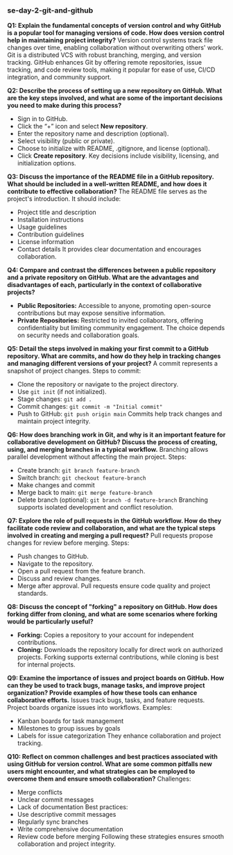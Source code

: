 ### se-day-2-git-and-github

**Q1: Explain the fundamental concepts of version control and why GitHub is a popular tool for managing versions of code. How does version control help in maintaining project integrity?**
Version control systems track file changes over time, enabling collaboration without overwriting others' work. Git is a distributed VCS with robust branching, merging, and version tracking. GitHub enhances Git by offering remote repositories, issue tracking, and code review tools, making it popular for ease of use, CI/CD integration, and community support.

**Q2: Describe the process of setting up a new repository on GitHub. What are the key steps involved, and what are some of the important decisions you need to make during this process?**
- Sign in to GitHub.
- Click the “+” icon and select **New repository**.
- Enter the repository name and description (optional).
- Select visibility (public or private).
- Choose to initialize with README, .gitignore, and license (optional).
- Click **Create repository**.
Key decisions include visibility, licensing, and initialization options.

**Q3: Discuss the importance of the README file in a GitHub repository. What should be included in a well-written README, and how does it contribute to effective collaboration?**
The README file serves as the project's introduction. It should include:
- Project title and description
- Installation instructions
- Usage guidelines
- Contribution guidelines
- License information
- Contact details
It provides clear documentation and encourages collaboration.

**Q4: Compare and contrast the differences between a public repository and a private repository on GitHub. What are the advantages and disadvantages of each, particularly in the context of collaborative projects?**
- **Public Repositories:** Accessible to anyone, promoting open-source contributions but may expose sensitive information.
- **Private Repositories:** Restricted to invited collaborators, offering confidentiality but limiting community engagement.
The choice depends on security needs and collaboration goals.

**Q5: Detail the steps involved in making your first commit to a GitHub repository. What are commits, and how do they help in tracking changes and managing different versions of your project?**
A commit represents a snapshot of project changes. Steps to commit:
- Clone the repository or navigate to the project directory.
- Use `git init` (if not initialized).
- Stage changes: `git add .`
- Commit changes: `git commit -m "Initial commit"`
- Push to GitHub: `git push origin main`
Commits help track changes and maintain project integrity.

**Q6: How does branching work in Git, and why is it an important feature for collaborative development on GitHub? Discuss the process of creating, using, and merging branches in a typical workflow.**
Branching allows parallel development without affecting the main project. Steps:
- Create branch: `git branch feature-branch`
- Switch branch: `git checkout feature-branch`
- Make changes and commit
- Merge back to main: `git merge feature-branch`
- Delete branch (optional): `git branch -d feature-branch`
Branching supports isolated development and conflict resolution.

**Q7: Explore the role of pull requests in the GitHub workflow. How do they facilitate code review and collaboration, and what are the typical steps involved in creating and merging a pull request?**
Pull requests propose changes for review before merging. Steps:
- Push changes to GitHub.
- Navigate to the repository.
- Open a pull request from the feature branch.
- Discuss and review changes.
- Merge after approval.
Pull requests ensure code quality and project standards.

**Q8: Discuss the concept of "forking" a repository on GitHub. How does forking differ from cloning, and what are some scenarios where forking would be particularly useful?**
- **Forking:** Copies a repository to your account for independent contributions.
- **Cloning:** Downloads the repository locally for direct work on authorized projects.
Forking supports external contributions, while cloning is best for internal projects.

**Q9: Examine the importance of issues and project boards on GitHub. How can they be used to track bugs, manage tasks, and improve project organization? Provide examples of how these tools can enhance collaborative efforts.**
Issues track bugs, tasks, and feature requests. Project boards organize issues into workflows. Examples:
- Kanban boards for task management
- Milestones to group issues by goals
- Labels for issue categorization
They enhance collaboration and project tracking.

**Q10: Reflect on common challenges and best practices associated with using GitHub for version control. What are some common pitfalls new users might encounter, and what strategies can be employed to overcome them and ensure smooth collaboration?**
Challenges:
- Merge conflicts
- Unclear commit messages
- Lack of documentation
Best practices:
- Use descriptive commit messages
- Regularly sync branches
- Write comprehensive documentation
- Review code before merging
Following these strategies ensures smooth collaboration and project integrity.

